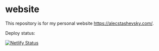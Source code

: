 # website
This repository is for my personal website <https://alecstashevsky.com/>.


Deploy status:

[![Netlify Status](https://api.netlify.com/api/v1/badges/a422e04b-9491-4d4b-996a-c18af3bbc4b9/deploy-status)](https://app.netlify.com/sites/alecstashevsky/deploys)